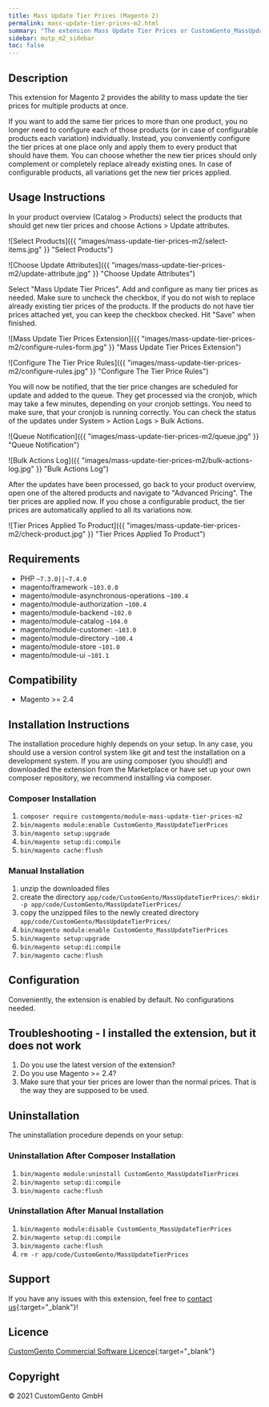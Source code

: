 ```yaml
---
title: Mass Update Tier Prices (Magento 2)
permalink: mass-update-tier-prices-m2.html
summary: "The extension Mass Update Tier Prices or CustomGento_MassUpdateTierPrices provides the ability to mass update tier prices for multiple products at once. You can replace already existing tier prices or simply add new ones to as many products you want with just one click instead of configuring each product individually."
sidebar: mutp_m2_sidebar
toc: false
---
```


## Description
This extension for Magento 2 provides the ability to mass update the tier prices for multiple products at once.

If you want to add the same tier prices to more than one product, you no longer need to configure each of those products (or in case of configurable products each variation) individually. Instead, you conveniently configure the tier prices at one place only and apply them to every product that should have them. You can choose whether the new tier prices should only complement or completely replace already existing ones. In case of configurable products, all variations get the new tier prices applied.

## Usage Instructions
In your product overview (Catalog > Products) select the products that should get new tier prices and choose Actions > Update attributes.

![Select Products]({{ "images/mass-update-tier-prices-m2/select-items.jpg" }} "Select Products")

![Choose Update Attributes]({{ "images/mass-update-tier-prices-m2/update-attribute.jpg" }} "Choose Update Attributes")

Select "Mass Update Tier Prices". Add and configure as many tier prices as needed. Make sure to uncheck the checkbox, if you do not wish to replace already existing tier prices of the products. If the products do not have tier prices attached yet, you can keep the checkbox checked. Hit "Save" when finished.

![Mass Update Tier Prices Extension]({{ "images/mass-update-tier-prices-m2/configure-rules-form.jpg" }} "Mass Update Tier Prices Extension")

![Configure The Tier Price Rules]({{ "images/mass-update-tier-prices-m2/configure-rules.jpg" }} "Configure The Tier Price Rules")

You will now be notified, that the tier price changes are scheduled for update and added to the queue. They get processed via the cronjob, which may take a few minutes, depending on your cronjob settings. You need to make sure, that your cronjob is running correctly. You can check the status of the updates under System > Action Logs > Bulk Actions.

![Queue Notification]({{ "images/mass-update-tier-prices-m2/queue.jpg" }} "Queue Notification")

![Bulk Actions Log]({{ "images/mass-update-tier-prices-m2/bulk-actions-log.jpg" }} "Bulk Actions Log")

After the updates have been processed, go back to your product overview, open one of the altered products and navigate to "Advanced Pricing". The tier prices are applied now. If you chose a configurable product, the tier prices are automatically applied to all its variations now.

![Tier Prices Applied To Product]({{ "images/mass-update-tier-prices-m2/check-product.jpg" }} "Tier Prices Applied To Product")

## Requirements
- PHP `~7.3.0||~7.4.0`
- magento/framework `~103.0.0`
- magento/module-asynchronous-operations `~100.4`
- magento/module-authorization `~100.4`
- magento/module-backend `~102.0`
- magento/module-catalog `~104.0`
- magento/module-customer: `~103.0`
- magento/module-directory `~100.4`
- magento/module-store `~101.0`
- magento/module-ui `~101.1`

## Compatibility
- Magento >= 2.4

## Installation Instructions
The installation procedure highly depends on your setup. In any case, you should use a version control system like git and test the installation on a development system.
If you are using composer (you should!) and downloaded the extension from the Marketplace or have set up your own composer repository, we recommend installing via composer.

### Composer Installation
1. `composer require customgento/module-mass-update-tier-prices-m2`
2. `bin/magento module:enable CustomGento_MassUpdateTierPrices`
3. `bin/magento setup:upgrade`
4. `bin/magento setup:di:compile`
5. `bin/magento cache:flush`

### Manual Installation
1. unzip the downloaded files
2. create the directory `app/code/CustomGento/MassUpdateTierPrices/`: `mkdir -p app/code/CustomGento/MassUpdateTierPrices/`
3. copy the unzipped files to the newly created directory `app/code/CustomGento/MassUpdateTierPrices/`
4. `bin/magento module:enable CustomGento_MassUpdateTierPrices`
5. `bin/magento setup:upgrade`
6. `bin/magento setup:di:compile`
7. `bin/magento cache:flush`

## Configuration
Conveniently, the extension is enabled by default. No configurations needed.

## Troubleshooting - I installed the extension, but it does not work
1. Do you use the latest version of the extension?
2. Do you use Magento >= 2.4?
7. Make sure that your tier prices are lower than the normal prices. That is the way they are supposed to be used.

## Uninstallation
The uninstallation procedure depends on your setup:

### Uninstallation After Composer Installation
1. `bin/magento module:uninstall CustomGento_MassUpdateTierPrices`
2. `bin/magento setup:di:compile`
3. `bin/magento cache:flush`

### Uninstallation After Manual Installation
1. `bin/magento module:disable CustomGento_MassUpdateTierPrices`
2. `bin/magento setup:di:compile`
3. `bin/magento cache:flush`
4. `rm -r app/code/CustomGento/MassUpdateTierPrices`

## Support
If you have any issues with this extension, feel free to [contact us](https://www.customgento.com/){:target="_blank"}!

## Licence
[CustomGento Commercial Software Licence](https://www.customgento.com/license){:target="_blank"}

## Copyright
&copy; 2021 CustomGento GmbH
